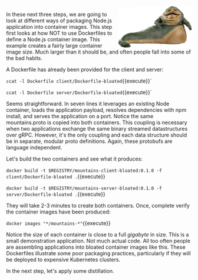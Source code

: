 <img align="right" src="./assets/jabba-the-hutt-star-wars.png" width="200">

In these next three steps, we are going to look at different ways of packaging Node.js application into container images. This step first looks at how NOT to use Dockerfiles to define a Node.js container image. This example creates a fairly large container image size. Much larger than it should be, and often people fall into some of the bad habits.

A Dockerfile has already been provided for the client and server:

`ccat -l Dockerfile client/Dockerfile-bloated`{{execute}}`

`ccat -l Dockerfile server/Dockerfile-bloated`{{execute}}`

Seems straightforward. In seven lines it leverages an existing Node container, loads the application payload, resolves dependencies with npm install, and serves the application on a port. Notice the same mountains.proto is copied into both containers. This coupling is necessary when two applications exchange the same binary streamed datastructures over gRPC. However, it's the only coupling and each data structure should be in separate, modular proto definitions. Again, these protobufs are language independent.  

Let's build the two containers and see what it produces:

`docker build -t $REGISTRY/mountains-client-bloated:0.1.0 -f client/Dockerfile-bloated .`{{execute}}

`docker build -t $REGISTRY/mountains-server-bloated:0.1.0 -f server/Dockerfile-bloated .`{{execute}}

They will take 2-3 minutes to create both containers. Once, complete verify the container images have been produced:

`docker images "*/mountains-*"`{{execute}}

Notice the size of each container is close to a full _gigabyte_ in size. This is a small demonstration application. Not much actual code. All too often people are assembling applications into bloated container images like this. These Dockerfiles illustrate some poor packaging practices, particularly if they will be deployed to expensive Kubernetes clusters.

In the next step, let's apply some distillation.
